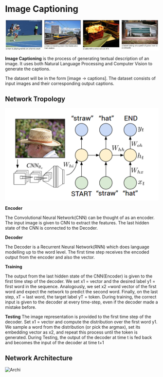 # Image Captioning

 ![Image Captioning-img_2](https://github.com/mitesh55/Deep_Learning_projects/blob/main/Image%20Captioning%20(%20TensorFlow%20)/demo.jpeg)

**Image Captioning** is the process of generating textual description of an image. It uses both Natural Language Processing and Computer Vision to generate the captions.

The dataset will be in the form [image → captions]. The dataset consists of input images and their corresponding output captions.

## Network Tropology 

 ![Topology](https://github.com/mitesh55/Deep_Learning_projects/blob/main/Image%20Captioning%20(%20TensorFlow%20)/tropology.png)

**Encoder**

The Convolutional Neural Network(CNN) can be thought of as an encoder. The input image is given to CNN to extract the features. The last hidden state of the CNN is connected to the Decoder.

**Decoder**

The Decoder is a Recurrent Neural Network(RNN) which does language modelling up to the word level. The first time step receives the encoded output from the encoder and also the <START> vector.

 **Training**
 
The output from the last hidden state of the CNN(Encoder) is given to the first time step of the decoder. We set x1 =<START> vector and the desired label y1 = first word in the sequence. Analogously, we set x2 =word vector of the first word and expect the network to predict the second word. Finally, on the last step, xT = last word, the target label yT =<END> token.
During training, the correct input is given to the decoder at every time-step, even if the decoder made a mistake before.

 **Testing**
The image representation is provided to the first time step of the decoder. Set x1 =<START> vector and compute the distribution over the first word y1. We sample a word from the distribution (or pick the argmax), set its embedding vector as x2, and repeat this process until the <END> token is generated.
During Testing, the output of the decoder at time t is fed back and becomes the input of the decoder at time t+1
 
 ## Network Architecture 
 
 ![Archi]()
